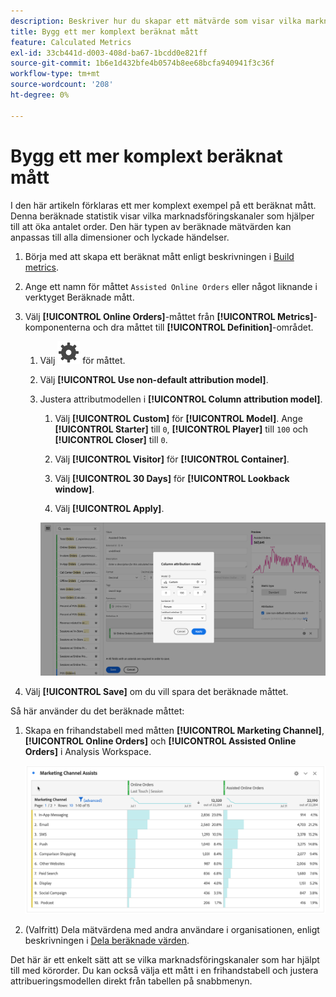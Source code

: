 ```yaml
---
description: Beskriver hur du skapar ett mätvärde som visar vilka marknadsföringskanaler som hjälper dig att hantera beställningar.
title: Bygg ett mer komplext beräknat mått
feature: Calculated Metrics
exl-id: 33cb441d-d003-408d-ba67-1bcdd0e821ff
source-git-commit: 1b6e1d432bfe4b0574b8ee68bcfa940941f3c36f
workflow-type: tm+mt
source-wordcount: '208'
ht-degree: 0%

---
```


# Bygg ett mer komplext beräknat mått

I den här artikeln förklaras ett mer komplext exempel på ett beräknat mått. Denna beräknade statistik visar vilka marknadsföringskanaler som hjälper till att öka antalet order. Den här typen av beräknade mätvärden kan anpassas till alla dimensioner och lyckade händelser.

1. Börja med att skapa ett beräknat mått enligt beskrivningen i [Build metrics](/help/components/calc-metrics/cm-workflow/cm-build-metrics.md).

1. Ange ett namn för måttet `Assisted Online Orders` eller något liknande i verktyget Beräknade mått.

1. Välj **[!UICONTROL Online Orders]**-måttet från **[!UICONTROL Metrics]**-komponenterna och dra måttet till **[!UICONTROL Definition]**-området.

   1. Välj ![Inställning](/help/assets/icons/Setting.svg) för måttet.
   1. Välj **[!UICONTROL Use non-default attribution model]**.
   1. Justera attributmodellen i **[!UICONTROL Column attribution model]**.
      1. Välj **[!UICONTROL Custom]** för **[!UICONTROL Model]**. Ange **[!UICONTROL Starter]** till `0`, **[!UICONTROL Player]** till `100` och **[!UICONTROL Closer]** till `0`.
      1. Välj **[!UICONTROL Visitor]** för **[!UICONTROL Container]**.
      1. Välj **[!UICONTROL 30 Days]** för **[!UICONTROL Lookback window]**.

      1. Välj **[!UICONTROL Apply]**.

      ![Kolumnattribueringsmodell](assets/complex-calculated-metric.png)

1. Välj **[!UICONTROL Save]** om du vill spara det beräknade måttet.

Så här använder du det beräknade måttet:

1. Skapa en frihandstabell med måtten **[!UICONTROL Marketing Channel]**, **[!UICONTROL Online Orders]** och **[!UICONTROL Assisted Online Orders]** i Analysis Workspace.

   ![Onlinebeställningar som assisterats av Marketing Channel](assets/marketing-channel-assists.png)

1. (Valfritt) Dela mätvärdena med andra användare i organisationen, enligt beskrivningen i [Dela beräknade värden](/help/components/calc-metrics/cm-workflow/cm-sharing.md).

Det här är ett enkelt sätt att se vilka marknadsföringskanaler som har hjälpt till med körorder. Du kan också välja ett mått i en frihandstabell och justera attribueringsmodellen direkt från tabellen på snabbmenyn.
